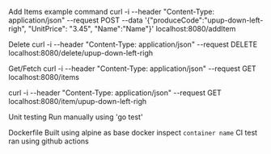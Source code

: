 Add Items
example command
curl -i --header "Content-Type: application/json"   --request POST   --data '{"produceCode":"upup-down-left-righ", "UnitPrice": "3.45", "Name":"Name"}' localhost:8080/addItem

Delete
curl -i --header "Content-Type: application/json"   --request DELETE  localhost:8080/delete/upup-down-left-righ

Get/Fetch
curl -i --header "Content-Type: application/json"   --request GET  localhost:8080/items

curl -i --header "Content-Type: application/json"   --request GET  localhost:8080/item/upup-down-left-righ

Unit testing
Run manually using 'go test'

Dockerfile
Built using alpine as base 
docker inspect `container name`
CI
test ran using github actions

